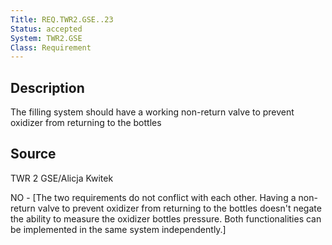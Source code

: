 ```yaml
---
Title: REQ.TWR2.GSE..23
Status: accepted
System: TWR2.GSE
Class: Requirement
---
```


## Description

The filling system should have a working non-return valve to prevent oxidizer from returning to the bottles

## Source

TWR 2 GSE/Alicja Kwitek


NO - [The two requirements do not conflict with each other. Having a non-return valve to prevent oxidizer from returning to the bottles doesn't negate the ability to measure the oxidizer bottles pressure. Both functionalities can be implemented in the same system independently.]